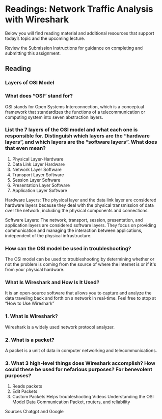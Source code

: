 # Readings: Network Traffic Analysis with Wireshark
Below you will find reading material and additional resources that support today’s topic and the upcoming lecture.

Review the Submission Instructions for guidance on completing and submitting this assignment.

## Reading
### Layers of OSI Model

### What does “OSI” stand for?
OSI stands for Open Systems Interconnection, which is a conceptual framework that standardizes the functions of a telecommunication or computing system into seven abstraction layers.

### List the 7 layers of the OSI model and what each one is responsible for. Distinguish which layers are the “hardware layers”, and which layers are the “software layers”. What does that even mean?
1. Physical Layer-Hardware  
2. Data Link Layer Hardware
3. Network Layer Software
4. Transport Layer Software
5. Session Layer Software
6. Presentation Layer Software
7. Application Layer Software

Hardware Layers: The physical layer and the data link layer are considered hardware layers because they deal with the physical transmission of data over the network, including the physical components and connections.

Software Layers: The network, transport, session, presentation, and application layers are considered software layers. They focus on providing communication  and managing the interaction between applications, independent of the physical infrastructure.


### How can the OSI model be used in troubleshooting?
The OSI model can be used to troubleshooting by determining whether or not the problem is coming from the source of where the internet is or if it's from your physical hardware.
### What Is Wireshark and How Is It Used?
 It is an open-source software that allows you to capture and analyze the data traveling back and forth on a network in real-time. 
Feel free to stop at “How to Use Wireshark”
### 1. What is Wireshark?
Wireshark is a widely used network protocol analyzer.
### 2. What is a packet?
A packet is a unit of data in computer networking and telecommunications.
### 3. What 3 high-level things does Wireshark accomplish? How could these be used for nefarious purposes? For benevolent purposes?
1. Reads packets
2. Edit Packets
3. Custom Packets
Helps troubleshooting 
Videos
Understanding the OSI Model
Data Communication
Packet, routers, and reliability

Sources Chatgpt and Google
